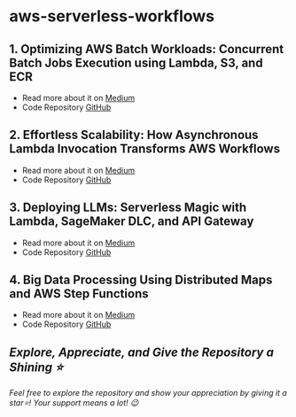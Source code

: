 # aws-serverless-workflows    

## 1. Optimizing AWS Batch Workloads: Concurrent Batch Jobs Execution using Lambda, S3, and ECR 
- Read more about it on [Medium](https://akash-mathur.medium.com/optimizing-aws-batch-workloads-concurrent-batch-jobs-execution-using-lambda-s3-and-ecr-71a2bccae435)
- Code Repository [GitHub](https://github.com/akashmathur-2212/aws-serverless-workflows/tree/main/Concurrent-Batch-Jobs-Execution)

## 2. Effortless Scalability: How Asynchronous Lambda Invocation Transforms AWS Workflows
- Read more about it on [Medium](https://akash-mathur.medium.com/effortless-scalability-how-asynchronous-lambda-invocation-transforms-aws-workflows-b7b0000bd26d)
- Code Repository [GitHub](https://github.com/akashmathur-2212/aws-serverless-workflows/tree/main/Lambda-Asynchronous-Invocation)

## 3. Deploying LLMs: Serverless Magic with Lambda, SageMaker DLC, and API Gateway
- Read more about it on [Medium](https://medium.com/@akash-mathur/deploying-llms-serverless-magic-with-lambda-sagemaker-dlc-and-api-gateway-1bf99517d43e)
- Code Repository [GitHub](https://github.com/akashmathur-2212/aws-serverless-workflows/tree/main/LLM-Endpoint-Deployment-Inference)

## 4. Big Data Processing Using Distributed Maps and AWS Step Functions
- Read more about it on [Medium](https://akash-mathur.medium.com/big-data-processing-using-distributed-maps-and-aws-step-functions-2cfa6128039d)
- Code Repository [GitHub](https://github.com/akashmathur-2212/aws-serverless-workflows/tree/main/Step-Function-Distributed-Map)

## *Explore, Appreciate, and Give the Repository a Shining ⭐*
*Feel free to explore the repository and show your appreciation by giving it a star⭐! Your support means a lot! 😉*
